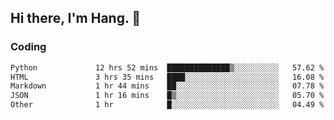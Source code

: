 ## Hi there, I'm Hang. 👋

### Coding

<!--START_SECTION:waka-->

```txt
Python             12 hrs 52 mins  ██████████████▒░░░░░░░░░░   57.62 %
HTML               3 hrs 35 mins   ████░░░░░░░░░░░░░░░░░░░░░   16.08 %
Markdown           1 hr 44 mins    ██░░░░░░░░░░░░░░░░░░░░░░░   07.78 %
JSON               1 hr 16 mins    █▒░░░░░░░░░░░░░░░░░░░░░░░   05.70 %
Other              1 hr            █░░░░░░░░░░░░░░░░░░░░░░░░   04.49 %
```

<!--END_SECTION:waka-->
